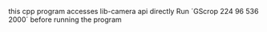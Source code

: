this cpp program accesses lib-camera api directly
Run ´GScrop 224 96 536 2000´ before running the program 

